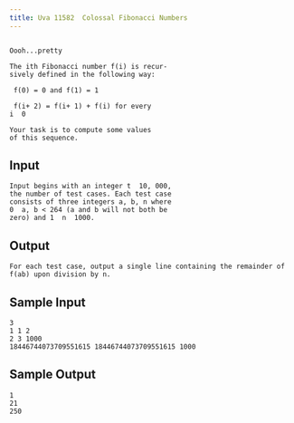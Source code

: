 ```yaml
---
title: Uva 11582  Colossal Fibonacci Numbers
---
```



```

Oooh...pretty

The ith Fibonacci number f(i) is recur-
sively defined in the following way:

 f(0) = 0 and f(1) = 1

 f(i+ 2) = f(i+ 1) + f(i) for every
i  0

Your task is to compute some values
of this sequence.
```

## Input

```
Input begins with an integer t  10, 000,
the number of test cases. Each test case
consists of three integers a, b, n where
0  a, b < 264 (a and b will not both be
zero) and 1  n  1000.

```

## Output

```
For each test case, output a single line containing the remainder of f(ab) upon division by n.

```

## Sample Input

```
3
1 1 2
2 3 1000
18446744073709551615 18446744073709551615 1000

```

## Sample Output

```
1
21
250
```
